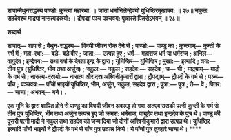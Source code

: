 **शापान्मैथुनरुद्धस्य पाण्डो: कुन्त्यां महारथा: ।** **जाता धर्मानिलेन्द्रेवयो युधिष्ठिरमुखाषय: ॥ २७॥** **नकुल: सहदेवश्च माद्र्यां नासत्यदस्रयो: ।** **द्रौपद्यां पञ्च पञ्चवय: पुत्रास्ते पितरोऽभवन् ॥ २८॥** 

**शब्दार्थ** 

**शापात्—** **शाप से** **; मैथुन-रुद्धस्य—** **विषयी जीवन रोक देने से** **; पाण्डो:—** **पाण्डु का** **; कुन्त्याम्—** **कुन्ती के गर्भ में** **; महा-रथा:—** **बड़े-** **बड़े वीर** **; जाता:—** **उत्पन्न हुए** **; धर्म—** **महाराज धर्म या धर्मराज** **; अनिल—** **वायुदेव** **; इन्द्रेवय:—** **तथा वर्षा के देवता इन्द्र के द्वारा** **;** **युधिष्ठिर—** **युधिष्ठिर** **; मुखा:—** **इत्यादि** **; त्रय:—** **तीन पुत्र (युधिष्ठिर, भीम तथा अर्जुन)** **; नकुल:—** **नकुल** **; सहदेव:—** **सहदेव** **; च—** **भी** **;** **माद्र्याम्—** **माद्री के गर्भ से** **; नासत्य-दस्रयो:—** **नासत्य और दस्र अश्विनीकुमारों द्वारा** **; द्रौपद्याम्—** **द्रौपदी के गर्भ से** **; पञ्च—** **पाँच** **;** **पञ्चवय:—** **पाँचों भाइयों युधिष्ठिर, भीम, अर्जुन, नकुल, सहदेव द्वारा** **; पुत्रा:—** **पुत्र** **; ते—** **वे** **; पितर:—** **चाचा** **; अभवन्—** **बने।** **.** 

**एक मुनि के द्वारा शापित होने से पाण्डु का विषयी जीवन अवरुद्ध हो गया अतएव उसकी पत्नी** **कुन्ती के गर्भ से तीन पुत्र युधिष्ठिर, भीम तथा अर्जुन उत्पन्न हुए जो क्रमश: धर्मराज, वायुदेव तथा** **इन्द्रदेव के पुत्र थे। पाण्डु की दूसरी पत्नी माद्री ने नकुल तथा सहदेव को जन्म दिया जो दोनों** **अश्विनीकुमारों द्वारा उत्पन्न थे। युधिष्ठिर इत्यादि पाँचों भाइयों ने द्रौपदी के गर्भ से पाँच पुत्र उत्पन्न** **किये। ये पाँचों पुत्र तुश्हारे चाचा थे।** **** 